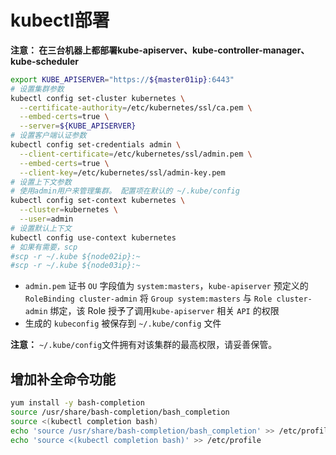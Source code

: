 # kubectl部署

**注意： 在三台机器上都部署kube-apiserver、kube-controller-manager、kube-scheduler**

```bash
export KUBE_APISERVER="https://${master01ip}:6443"
# 设置集群参数
kubectl config set-cluster kubernetes \
  --certificate-authority=/etc/kubernetes/ssl/ca.pem \
  --embed-certs=true \
  --server=${KUBE_APISERVER}
# 设置客户端认证参数
kubectl config set-credentials admin \
  --client-certificate=/etc/kubernetes/ssl/admin.pem \
  --embed-certs=true \
  --client-key=/etc/kubernetes/ssl/admin-key.pem
# 设置上下文参数
# 使用admin用户来管理集群。 配置项在默认的 ~/.kube/config
kubectl config set-context kubernetes \
  --cluster=kubernetes \
  --user=admin
# 设置默认上下文
kubectl config use-context kubernetes
# 如果有需要，scp
#scp -r ~/.kube ${node02ip}:~
#scp -r ~/.kube ${node03ip}:~
```

- `admin.pem` 证书 `OU` 字段值为 `system:masters`，`kube-apiserver` 预定义的 `RoleBinding cluster-admin` 将 `Group system:masters` 与 `Role cluster-admin` 绑定，该 Role 授予了调用`kube-apiserver` 相关 `API` 的权限
- 生成的 `kubeconfig` 被保存到 `~/.kube/config` 文件

**注意：** `~/.kube/config`文件拥有对该集群的最高权限，请妥善保管。

## 增加补全命令功能

```bash
yum install -y bash-completion
source /usr/share/bash-completion/bash_completion
source <(kubectl completion bash)
echo 'source /usr/share/bash-completion/bash_completion' >> /etc/profile
echo 'source <(kubectl completion bash)' >> /etc/profile
```
